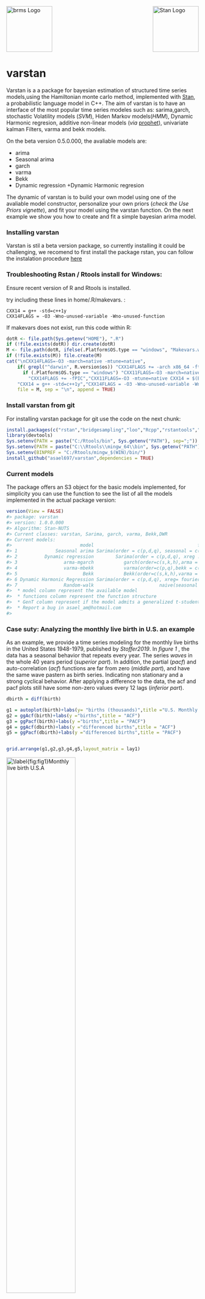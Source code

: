 <img src="man/figures/varstan.png" width = 120 alt="brms Logo"/>[<img src="https://raw.githubusercontent.com/stan-dev/logos/master/logo_tm.png" align="right" width=120 alt="Stan Logo"/>](http://mc-stan.org)

**varstan**
===========

Varstan is a a package for bayesian estimation of structured time series
models,using the Hamiltonian monte carlo method, implemented with
[Stan](http://mc-stan.org/), a probabilistic language model in C++. The
aim of varstan is to have an interface of the most popular time series
modeles such as: sarima,garch, stochastic Volatility models (*SVM*),
Hiden Markov models(*HMM*), Dynamic Harmonic regresion, additive
non-linear models (*via*
[prophet](https://github.com/facebook/prophet)), univariate kalman
Filters, varma and bekk models.

On the beta version 0.5.0.000, the avaliable models are:

-   arima
-   Seasonal arima
-   garch
-   varma
-   Bekk
-   Dynamic regression +Dynamic Harmonic regresion

The dynamic of varstan is to build your own model using one of the
avaliable model constructor, personalize your own priors (*check the Use
Priors vignette*), and fit your model using the varstan function. On the
next example we show you how to create and fit a simple bayesian arima
model.

### Installing varstan

Varstan is stil a beta version package, so currently installing it could
be challenging, we recomend to first install the package rstan, you can
follow the instalation procedure
[here](https://github.com/stan-dev/rstan/wiki/RStan-Getting-Started)

### Troubleshooting Rstan / Rtools install for Windows:

Ensure recent version of R and Rtools is installed.

try including these lines in home/.R/makevars. :

    CXX14 = g++ -std=c++1y
    CXX14FLAGS = -O3 -Wno-unused-variable -Wno-unused-function

If makevars does not exist, run this code within R:

``` r
dotR <- file.path(Sys.getenv("HOME"), ".R")
if (!file.exists(dotR)) dir.create(dotR)
M <- file.path(dotR, ifelse(.Platform$OS.type == "windows", "Makevars.win", "Makevars"))
if (!file.exists(M)) file.create(M)
cat("\nCXX14FLAGS=-O3 -march=native -mtune=native",
    if( grepl("^darwin", R.version$os)) "CXX14FLAGS += -arch x86_64 -ftemplate-depth-256" else
      if (.Platform$OS.type == "windows") "CXX11FLAGS=-O3 -march=native -mtune=native" else
        "CXX14FLAGS += -fPIC","CXX11FLAGS=-O3 -mtune=native CXX14 = $(BINPREF)g++ -m$(WIN) -std=c++1y",
    "CXX14 = g++ -std=c++1y","CXX14FLAGS = -O3 -Wno-unused-variable -Wno-unused-function",
    file = M, sep = "\n", append = TRUE)
```

### Install varstan from git

For installing varstan package for git use the code on the next chunk:

``` r
install.packages(c("rstan","bridgesampling","loo","Rcpp","rstantools","devtools"))
library(devtools)
Sys.setenv(PATH = paste("C:/Rtools/bin", Sys.getenv("PATH"), sep=";"))
Sys.setenv(PATH = paste("C:\\Rtools\\mingw_64\\bin", Sys.getenv("PATH"), sep=";"))
Sys.setenv(BINPREF = "C:/Rtools/mingw_$(WIN)/bin/")
install_github("asael697/varstan",dependencies = TRUE)
```

### Current models

The package offers an S3 object for the basic models implemented, for
simplicity you can use the function to see the list of all the models
implemented in the actual package version:

``` r
version(View = FALSE)
#> package: varstan 
#> version: 1.0.0.000 
#> Algorithm: Stan-NUTS 
#> Current classes: varstan, Sarima, garch, varma, Bekk,DWR 
#> Current models: 
#>                         model                                      functions  GenT
#> 1              Seasonal arima Sarima(order = c(p,d,q), seasonal = c(P,D,Q) )  FALSE
#> 2          Dynamic regression        Sarima(order = c(p,d,q), xreg != NULL )  FALSE
#> 3                 arma-mgarch           garch(order=c(s,k,h),arma = c(p,q) )  TRUE  
#> 4                 varma-mbekk           varma(order=c(p,q),bekk = c(s,k,h) )  TRUE
#> 5                        Bekk           Bekk(order=c(s,k,h),varma = c(p,q) )  TRUE
#> 6 Dynamic Harmonic Regression Sarima(order = c(p,d,q), xreg= fourier(ts,K) )  FALSE
#> 7                 Random-walk                        naive(seasonal = FALSE)  FALSE
#>  * model column represent the available model 
#>  * functions column represent the function structure 
#>  * GenT column represent if the model admits a generalized t-student distribution 
#>  * Report a bug in asael_am@hotmail.com 
#> 
```

### Case suty: Analyzing the monthly live birth in U.S. an example

As an example, we provide a time series modeling for the monthly live
births in the United States 1948-1979, published by *Stoffer2019*. In
*figure 1* , the data has a seasonal behavior that repeats every year.
The series *waves* in the whole 40 years period (*superior part*). In
addition, the partial (*pacf*) and auto-correlation (*acf*) functions
are far from zero (*middle part*), and have the same wave pastern as
birth series. Indicating non stationary and a strong cyclical behavior.
After applying a difference to the data, the acf and pacf plots still
have some non-zero values every 12 lags (*inferior part*).

``` r
dbirth = diff(birth)

g1 = autoplot(birth)+labs(y= "births (thousands)",title ="U.S. Monthly live births")
g2 = ggAcf(birth)+labs(y ="births",title = "ACF")
g3 = ggPacf(birth)+labs(y ="births",title = "PACF")
g4 = ggAcf(dbirth)+labs(y ="differenced births",title = "ACF")
g5 = ggPacf(dbirth)+labs(y ="differenced births",title = "PACF")


grid.arrange(g1,g2,g3,g4,g5,layout_matrix = lay1)
```

<img src="man/figures/fig1-1.png" alt="\label{fig:fig1}Monthly live birth U.S.A" width="60%" />
<p class="caption">
Monthly live birth U.S.A
</p>

``` r
rm(g1,g2,g3,g4,g5,dbirth)
```

For start, a seasonal ARIMA model could give a good fit to the data,
following *Tsay2010* recommendations for order selection using the
auto-correlation functions, we define p = 1, d = 1, q = 1 and for the
seasonal part P=1, D = 1 and Q = 1. The model is defined in *varstan* as
follows

``` r
model1 = Sarima(birth,order = c(1,1,1),seasonal = c(1,1,1))
model1
#> 
#> y ~ Sarima(1,1,1)(1,1,1)[12] 
#> 373 observations and 1 dimension 
#> Differences: 1 seasonal Differences: 1 
#> Current observations: 360 
#>  
#> Priors: 
#>  Intercept:
#> mu0 ~ t (loc = 0 ,scl = 2.5 ,df = 6 )
#> 
#>  Scale Parameter: 
#> sigma0 ~ half_t (loc = 0 ,scl = 1 ,df = 7 )
#> 
#> ar[ 1 ] ~ normal (mu =  0 , sd =  0.5 ) 
#> ma[ 1 ] ~ normal (mu =  0 , sd =  0.5 ) 
#> 
#>  Seasonal Parameters: 
#> sar[ 1 ] ~ normal (mu =  0 , sd =  0.5 ) 
#> sma[ 1 ] ~ normal (mu =  0 , sd =  0.5 ) 
#> NULL
```

The function *Sarima()* generates a Seasonal ARIMA model ready to be
fitted in *Stan*. As the model is printed, all the important information
is shown: the model to be fit, the total observations of the data, the
seasonal period, the current observations that can be used after
differences, and a list of priors for all the model parameters. Using
the information provided by the *acf plot* in figure 1 (*middle right*),
the partial auto-correlations are not that strong, and a normal
distribution for the auto-regressive coefficient (*ar\[1\]*) could
explore values close to 1 or -1, causing the prior to be too
informative. Instead beta distribution in \[ − 1, 1\] (*If
*θ* ∼ *b**e**t**a*(*α*, *β*) in \[0, 1\] then
*θ*<sub>1</sub> = 2(*θ* − 1) ∼ *b**e**t**a*(*α*, *β*) in \[ − 1, 1\]*)
centered at zero, could be a more proper prior. With the functions
*set\_prior()* and *get\_prior()* we automatically update and check our
changes.

``` r
model1 = set_prior(dat = model1,type = "ar",par1 = 2,par2 = 2,dist = "beta")
get_prior(dat = model1,type = "ar")
#> ar[ 1 ] ~ beta (form1 =  2 , form2 =  2 )
```

Now that the model and priors are defined, what follows is to fit the
model using the *varstan()* function. We simulate 1 chain, of 2,000
iterations and warm-up of the first 1,000 chain’s values.

``` r
sfit1 = varstan(model1,chains = 1)
```

All fitted models are *varstan* objects, these are S3 classes with the
*stanfit* results provided by the *rstan* package, and other useful
elements that make the modeling process easier. After fitting our model
we can make a visual diagnostic of our parameters, check residuals and
fitted values using the plot method. On *figure 2* trace and posterior
density plots are illustrated for all the model parameters.

``` r
plot(sfit1,type = "parameter")
```

<img src="man/figures/fig2-1.png" width="60%" style="display: block; margin: auto;" />

to have multi-modal distributions, indicating that all chains have mixed
and converged. One useful way to assess models fit, is by the residuals
(*e*<sub>*t*</sub> = *Y*<sub>*t*</sub> − *Ŷ*<sub>*t*</sub>). The package
provides the posterior sample of every residual, but checking all of
them is an exhausting task. An alternative, is checking the process
generated by the residuals posterior estimate. A white noise behavior
indicates a good model fit. The model’s residuals in figure 3, seems to
follow a random noise, the auto-correlation in *acf plots* quickly falls
to zero, indicating an acceptable model fit.

``` r
p1 = plot(sfit1,type = "residuals")
p2 = plot(sfit1)

grid.arrange(p2,p1,ncol = 1)
```

<img src="man/figures/fig3-1.png" width="60%" style="display: block; margin: auto;" />

Because of the sinusoidal pattern that birth series (*figure 1*)
presents, a dynamic Harmonic regression (*A fourier transform with arima
structure for errors*) could also assess a good fit *harima*. To declare
this model, varstan offers a similar declaration structure of *Rob2007*
**forecast** package. A harmonic regression with 4 fourier terms and
ARIMA(1,1,1) residuals is declared and fitted to the birth data.

``` r
model2 = Sarima(birth,order = c(1,1,1),xreg = fourier(birth,K = 2))
sfit2 = varstan(model = model2,chains = 1,iter = 2000,warmup = 1000)
```

``` r
sfit2
#> 
#> y ~ Sarima(1,1,1).reg[4] 
#> 373 observations and 1 dimension 
#> Differences: 1 seasonal Differences: 0 
#> Current observations: 372 
#>  
#>              mean     se       2.5%      97.5%       ess   Rhat
#> mu0       -0.0773 0.0065    -0.0900    -0.0646 1069.5412 1.0001
#> sigma0    10.7657 0.0128    10.7406    10.7908  958.0279 1.0005
#> phi       -0.2627 0.0019    -0.2664    -0.2590  902.3653 1.0006
#> theta      0.6321 0.0015     0.6291     0.6350  863.2731 1.0001
#> breg.1   -21.4846 0.0406   -21.5641   -21.4050  947.3377 1.0004
#> breg.2     0.5771 0.0275     0.5232     0.6310 1043.4497 1.0012
#> breg.3     4.7873 0.0211     4.7460     4.8286 1027.7898 0.9992
#> breg.4    -5.2443 0.0251    -5.2935    -5.1951 1143.4878 0.9997
#> loglik -1415.3885 0.0669 -1415.5197 -1415.2573 1009.5068 0.9993
#> 
#>  Samples were drawn using sampling(NUTS). For each parameter, ess
#>  is the effective sample size, and Rhat is the potential
#>  scale reduction factor on split chains (at convergence, Rhat = 1).
```

In this scenario both models seem to be a good choice for birth series
analysis. Even so the harmonic regression fits more parameters. It is an
obvious choice for birth’s sinusoidal behavior. As an example of model
selection criteria, we compute the *bayes\_factor()* in logarithmic
scale, that compares the marginals models likelihoods, values above 6
(*in logarithmic scale*) provide good evidence for selecting the first
model. And for birth data, the seasonal arima model (*model1*) is a
better choice.

``` r
bayes_factor(x1 = sfit1,x2 = sfit2,log = TRUE)
#> Iteration: 1
#> Iteration: 2
#> Iteration: 3
#> Iteration: 4
#> Iteration: 5
#> Iteration: 6
#> Iteration: 1
#> Iteration: 2
#> Iteration: 3
#> Iteration: 4
#> Iteration: 5
#> Iteration: 6
#> Estimated log Bayes factor in favor of model1 over model2: 199.11958
```

Now, a comparison of our selected model (*model1* ∼
*Sarima(1,1,1)(1,1,1)\[12\]*) and the one given by the *auto.sarima()*
function, for it we are gonna use a leave of one out cross validation
*loo()*, and compare both looic with the *loo\_compare()* function
provided by the loo package.

``` r
sfit3 = auto.sarima(birth,chains = 1,iter = 4000)
#> Warning: There were 7 divergent transitions after warmup. Increasing adapt_delta above 0.9 may help. See
#> http://mc-stan.org/misc/warnings.html#divergent-transitions-after-warmup
#> Warning: Examine the pairs() plot to diagnose sampling problems
```

``` r
sfit3
#> 
#> y ~ Sarima(0,1,2)(1,1,1)[12] 
#> 373 observations and 1 dimension 
#> Differences: 1 seasonal Differences: 1 
#> Current observations: 360 
#>  
#>               mean     se       2.5%      97.5%      ess   Rhat
#> mu0         0.0091 0.0018     0.0056     0.0126 1773.444 1.0003
#> sigma0      7.3547 0.0060     7.3430     7.3665 2011.649 1.0018
#> theta.1     0.3670 0.0013     0.3645     0.3695 1761.412 1.0007
#> theta.2     0.1383 0.0010     0.1362     0.1403 1998.927 0.9995
#> sphi       -0.2515 0.0016    -0.2546    -0.2483 1919.813 1.0010
#> stheta      0.2966 0.0018     0.2932     0.3001 1996.057 0.9998
#> loglik  -1231.6631 0.0391 -1231.7397 -1231.5866 2053.303 0.9998
#> 
#>  Samples were drawn using sampling(NUTS). For each parameter, ess
#>  is the effective sample size, and Rhat is the potential
#>  scale reduction factor on split chains (at convergence, Rhat = 1).
```

Different from model1, the selected one does not contemplate an
auto-regressive component, and use 2 mean average components instead.
Now let’s proceed to estimate the loo for both models:

``` r
loo1 = loo(sfit1)
loo3 = loo(sfit3)

lc = loo::loo_compare(loo1,loo3)
print(lc,simplify = FALSE)
#>        elpd_diff se_diff elpd_loo se_elpd_loo p_loo   se_p_loo looic   se_looic
#> model2     0.0       0.0 -1235.2     15.3         6.9     0.8   2470.3    30.7 
#> model1    -1.7       5.7 -1236.9     15.6         8.8     1.0   2473.8    31.3
```

*loo\_compare()* prints first the best model. In this example is the one
provided by the *auto.sarima()* function, where its *looic* is 2 unit
below model1. This function is useful as starting point. But we
encourage the reader to test more complex models and priors that adjust
to the initial beliefs.

### References

For further readings and references you can check

-   Bob Carpenter, Andrew Gelman, Matthew D. Hoffman, Daniel Lee, Ben
    Goodrich, Michael Betancourt, Marcus Brubaker, Jiqiang Guo, Peter
    Li, and Allen Riddell. 2017. Stan: A probabilistic programming
    language. Journal of Statistical Software 76(1). DOI
    10.18637/jss.v076.i01

-   Stan Development Team. 2018. Stan Modeling Language Users Guide and
    Reference Manual, Version 2.18.0.
    <a href="http://mc-stan.org" class="uri">http://mc-stan.org</a>

-   Rob J Hyndman and George Athanasopoulos. Forecasting: Principles and
    practice Monash University, Australia

-   Rob J. Hyndman, Y. Khandakar, Automatic Time Series Forecasting: The
    forecast Package for R
